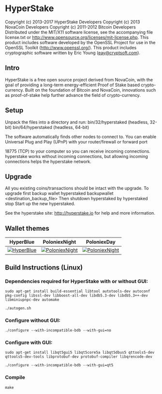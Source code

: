 # HyperStake

Copyright (c) 2013-2017 HyperStake Developers
Copyright (c) 2013 NovaCoin Developers
Copyright (c) 2011-2012 Bitcoin Developers
Distributed under the MIT/X11 software license, see the accompanying
file license.txt or http://www.opensource.org/licenses/mit-license.php.
This product includes software developed by the OpenSSL Project for use in
the OpenSSL Toolkit (http://www.openssl.org/).  This product includes
cryptographic software written by Eric Young (eay@cryptsoft.com).


Intro
-----
HyperStake is a free open source project derived from NovaCoin, with
the goal of providing a long-term energy-efficient Proof of Stake based crypto-currency.
Built on the foundation of Bitcoin and NovaCoin, innovations such as proof-of-stake
help further advance the field of crypto-currency.

Setup
-----
Unpack the files into a directory and run:
 bin/32/hyperstaked (headless, 32-bit)
 bin/64/hyperstaked (headless, 64-bit)

The software automatically finds other nodes to connect to.  You can
enable Universal Plug and Play (UPnP) with your router/firewall
or forward port 

18775 (TCP) to your computer so you can receive
incoming connections.  hyperstake works without incoming connections,
but allowing incoming connections helps the hyperstake network.

Upgrade
-------
All you existing coins/transactions should be intact with the upgrade.
To upgrade first backup wallet
hyperstaked backupwallet <destination_backup_file>
Then shutdown hyperstaked by
hyperstaked stop
Start up the new hyperstaked.


See the hyperstake site:
  http://hyperstake.io
for help and more information.

Wallet themes
-------

| HyperBlue     | PoloniexNight | PoloniexDay   |
| ------------- | ------------- | ------------- |
| [![HyperBlue](https://github.com/zeewolfik/HyperStake/raw/master/src/qt/res/screenshots/hyperstake-hyperblue-theme-th.png)](https://github.com/zeewolfik/HyperStake/raw/master/src/qt/res/screenshots/hyperstake-hyperblue-theme.png) | [![PoloniexNight](https://github.com/zeewolfik/HyperStake/raw/master/src/qt/res/screenshots/hyperstake-poloniexnight-theme-th.png)](https://github.com/zeewolfik/HyperStake/raw/master/src/qt/res/screenshots/hyperstake-poloniexnight-theme.png) | [![PoloniexNight](https://github.com/zeewolfik/HyperStake/raw/master/src/qt/res/screenshots/hyperstake-poloniexday-theme-th.png)](https://github.com/zeewolfik/HyperStake/raw/master/src/qt/res/screenshots/hyperstake-poloniexday-theme.png) |


Build Instructions (Linux)
-------
### Dependencies required for HyperStake with or without GUI:
`sudo apt-get install build-essential libtool autotools-dev autoconf pkg-config libssl-dev libboost-all-dev libdb5.3-dev libdb5.3++-dev libminiupnpc-dev automake`

`./autogen.sh`

### Configure without GUI:
`./configure --with-incompatible-bdb --with-gui=no`

### Configure with GUI:
`sudo apt-get install libqt5gui5 libqt5core5a libqt5dbus5 qttools5-dev qttools5-dev-tools libprotobuf-dev protobuf-compiler libqrencode-dev`

`./configure --with-incompatible-bdb --with-gui=qt5`

### Compile
`make`


